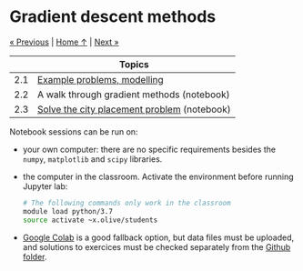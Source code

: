 # Gradient descent methods

[« Previous](../1_introduction) \| [Home ↑](../) \| [Next »](../3_pytorch)

|     | Topics                                                      |
| --- | ----------------------------------------------------------- |
| 2.1 | [Example problems, modelling](problems)                     |
| 2.2 | A walk through gradient methods (notebook)                  |
| 2.3 | [Solve the city placement problem](city_problem) (notebook) |

Notebook sessions can be run on:

- your own computer: there are no specific requirements besides the `numpy`, `matplotlib` and `scipy` libraries.

- the computer in the classroom. Activate the environment before running Jupyter lab:

  ```bash
  # The following commands only work in the classroom
  module load python/3.7
  source activate ~x.olive/students
  ```

- [Google Colab](https://colab.research.google.com/github/xoolive/optim4ai/) is a good fallback option, but data files must be uploaded, and solutions to exercices must be checked separately from the [Github folder](https://github.com/xoolive/optim4ai/tree/master/2_gradient/solutions).
